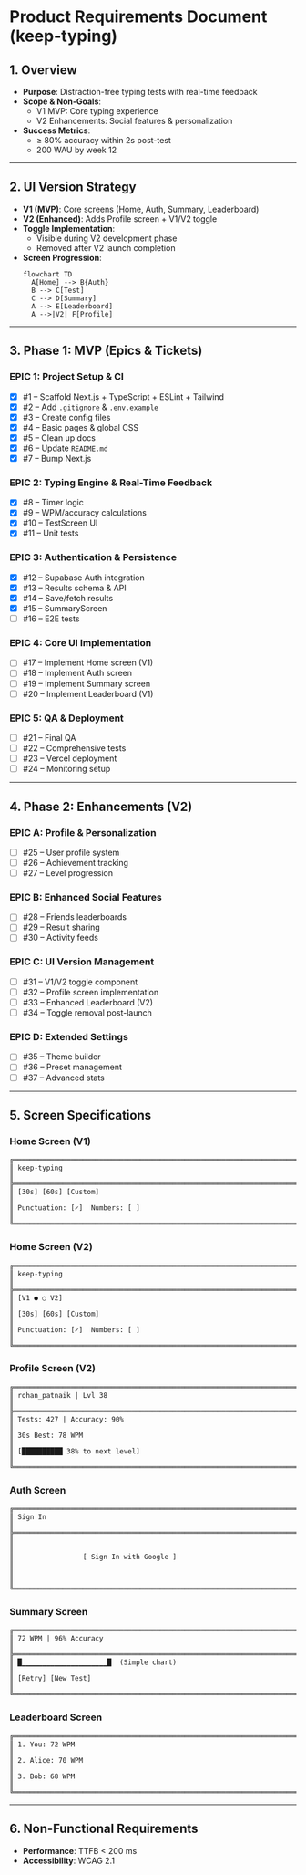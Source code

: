 <!-- docs/PRD.md -->
<!-- DeepseekR1 approach to be used here -->

# Product Requirements Document (keep-typing)

## 1. Overview
- **Purpose**: Distraction-free typing tests with real-time feedback  
- **Scope & Non-Goals**: 
  - V1 MVP: Core typing experience
  - V2 Enhancements: Social features & personalization
- **Success Metrics**:  
  - ≥ 80% accuracy within 2s post-test  
  - 200 WAU by week 12

---

## 2. UI Version Strategy
- **V1 (MVP)**: Core screens (Home, Auth, Summary, Leaderboard)
- **V2 (Enhanced)**: Adds Profile screen + V1/V2 toggle
- **Toggle Implementation**:
  - Visible during V2 development phase
  - Removed after V2 launch completion
- **Screen Progression**:
  ```mermaid
  flowchart TD
    A[Home] --> B{Auth}
    B --> C[Test]
    C --> D[Summary]
    A --> E[Leaderboard]
    A -->|V2| F[Profile]
  ```

---

## 3. Phase 1: MVP (Epics & Tickets)

### EPIC 1: Project Setup & CI  
- [x] #1 – Scaffold Next.js + TypeScript + ESLint + Tailwind  
- [x] #2 – Add `.gitignore` & `.env.example`  
- [x] #3 – Create config files  
- [x] #4 – Basic pages & global CSS  
- [x] #5 – Clean up docs  
- [x] #6 – Update `README.md`  
- [x] #7 – Bump Next.js  

### EPIC 2: Typing Engine & Real-Time Feedback  
- [x] #8 – Timer logic  
- [x] #9 – WPM/accuracy calculations  
- [x] #10 – TestScreen UI  
- [x] #11 – Unit tests  

### EPIC 3: Authentication & Persistence  
- [x] #12 – Supabase Auth integration  
- [x] #13 – Results schema & API  
- [x] #14 – Save/fetch results  
- [x] #15 – SummaryScreen  
- [ ] #16 – E2E tests  

### EPIC 4: Core UI Implementation  
- [ ] #17 – Implement Home screen (V1)  
- [ ] #18 – Implement Auth screen  
- [ ] #19 – Implement Summary screen  
- [ ] #20 – Implement Leaderboard (V1)  

### EPIC 5: QA & Deployment  
- [ ] #21 – Final QA  
- [ ] #22 – Comprehensive tests  
- [ ] #23 – Vercel deployment  
- [ ] #24 – Monitoring setup  

---

## 4. Phase 2: Enhancements (V2)

### EPIC A: Profile & Personalization  
- [ ] #25 – User profile system  
- [ ] #26 – Achievement tracking  
- [ ] #27 – Level progression  

### EPIC B: Enhanced Social Features  
- [ ] #28 – Friends leaderboards  
- [ ] #29 – Result sharing  
- [ ] #30 – Activity feeds  

### EPIC C: UI Version Management  
- [ ] #31 – V1/V2 toggle component  
- [ ] #32 – Profile screen implementation  
- [ ] #33 – Enhanced Leaderboard (V2)  
- [ ] #34 – Toggle removal post-launch  

### EPIC D: Extended Settings  
- [ ] #35 – Theme builder  
- [ ] #36 – Preset management  
- [ ] #37 – Advanced stats  

---

## 5. Screen Specifications

### Home Screen (V1)
```ascii
╔═════════════════════════════════════════════════════════════════════════╗
║ keep-typing                                                             ║
╠═════════════════════════════════════════════════════════════════════════╣
║ [30s] [60s] [Custom]                                                    ║
║ Punctuation: [✓]  Numbers: [ ]                                          ║
╚═════════════════════════════════════════════════════════════════════════╝
```

### Home Screen (V2)
```ascii
╔═════════════════════════════════════════════════════════════════════════╗
║ keep-typing                                                             ║
╠═════════════════════════════════════════════════════════════════════════╣
║ [V1 ● ○ V2]                                                             ║
║ [30s] [60s] [Custom]                                                    ║
║ Punctuation: [✓]  Numbers: [ ]                                          ║
╚═════════════════════════════════════════════════════════════════════════╝
```

### Profile Screen (V2)
```ascii
╔═════════════════════════════════════════════════════════════════════════╗
║ rohan_patnaik | Lvl 38                                                  ║
╠═════════════════════════════════════════════════════════════════════════╣
║ Tests: 427 | Accuracy: 90%                                              ║
║ 30s Best: 78 WPM                                                        ║
║ [██████████ 38% to next level]                                          ║
╚═════════════════════════════════════════════════════════════════════════╝
```

### Auth Screen
```ascii
╔═════════════════════════════════════════════════════════════════════════╗
║ Sign In                                                                 ║
╠═════════════════════════════════════════════════════════════════════════╣
║                                                                         ║
║                 [ Sign In with Google ]                                 ║
║                                                                         ║
╚═════════════════════════════════════════════════════════════════════════╝
```

### Summary Screen
```ascii
╔═════════════════════════════════════════════════════════════════════════╗
║ 72 WPM | 96% Accuracy                                                   ║
╠═════════════════════════════════════════════════════════════════════════╣
║ █▁▁▁▁▁▁▁▁▁▁▁▁▁▁▁▁▁▁▁▁▁█  (Simple chart)                                 ║
║ [Retry] [New Test]                                                      ║
╚═════════════════════════════════════════════════════════════════════════╝
```

### Leaderboard Screen
```ascii
╔═════════════════════════════════════════════════════════════════════════╗
║ 1. You: 72 WPM                                                          ║
║ 2. Alice: 70 WPM                                                        ║
║ 3. Bob: 68 WPM                                                          ║
╚═════════════════════════════════════════════════════════════════════════╝
```

---

## 6. Non-Functional Requirements
- **Performance**: TTFB < 200 ms  
- **Accessibility**: WCAG 2.1